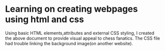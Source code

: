 # Learning on creating webpages using html and css
Using basic HTML elements,attributes and external CSS styling, I created the above document to provide visual appeal to chess fanatics.
The CSS file had trouble linking the background image(on another website).

